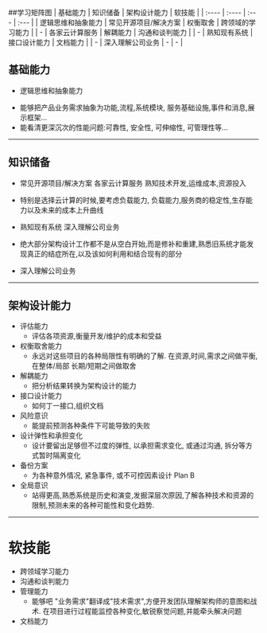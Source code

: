 
##学习矩阵图
| 基础能力 | 知识储备 | 架构设计能力 | 软技能 |
| :---- | :---- | :--- | :--- |
| 逻辑思维和抽象能力 | 常见开源项目/解决方案 | 权衡取舍 | 跨领域的学习能力 |
| - | 各家云计算服务 | 解耦能力 |  沟通和谈判能力 |
| - |  熟知现有系统 | 接口设计能力 | 文档能力 |
| - | 深入理解公司业务 | - | - |

## 基础能力
 - 逻辑思维和抽象能力
  + 能够把产品业务需求抽象为功能,流程,系统模块, 服务基础设施,事件和消息,展示框架...
  + 能看清更深沉次的性能问题:可靠性, 安全性, 可伸缩性, 可管理性等...

---

## 知识储备
 - 常见开源项目/解决方案 各家云计算服务 熟知技术开发,运维成本,资源投入
  + 特别是选择云计算的时候,要考虑负载能力, 负载能力,服务商的稳定性,生存能力以及未来的成本上升曲线
 - 熟知现有系统 深入理解公司业务
  + 绝大部分架构设计工作都不是从空白开始,而是修补和重建,熟悉旧系统才能发现真正的结症所在,以及该如何利用和结合现有的部分
 - 深入理解公司业务

---

## 架构设计能力
 - 评估能力
	 + 评估各项资源,衡量开发/维护的成本和受益
 - 权衡取舍能力
	 + 永远对这些项目的各种局限性有明确的了解. 在资源,时间,需求之间做平衡,在整体/局部 长期/短期之间做取舍
 - 解耦能力
	 + 把分析结果转换为架构设计的能力
 - 接口设计能力
	 + 如何丁一接口,组织文档
 - 风险意识
	 + 能提前预测各种条件下可能导致的失败
 - 设计弹性和承担变化
	 + 设计要留出足够但不过度的弹性, 以承担需求变化, 或通过沟通, 拆分等方式暂时隔离变化
 - 备份方案
	 + 为各种意外情况, 紧急事件, 或不可控因素设计 Plan B
 - 全局意识
	 + 站得更高,熟悉系统是历史和演变,发掘深层次原因,了解各种技术和资源的限制,预测未来的各种可能性和变化趋势.

---

# 软技能
 - 跨领域学习能力
 - 沟通和谈判能力
 - 管理能力
	 + 能够吧 "业务需求"翻译成"技术需求",方便开发团队理解架构师的意图和战术. 在项目进行过程能监控各种变化,敏锐察觉问题,并能牵头解决问题
 - 文档能力